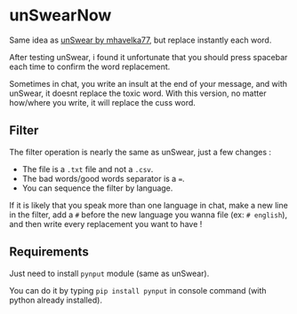 
# unSwearNow

Same idea as [unSwear by mhavelka77](https://github.com/mhavelka77/unSwear), but replace instantly each word.  
  
After testing unSwear, i found it unfortunate that you should press spacebar each time to confirm the word replacement.   
  
Sometimes in chat, you write an insult at the end of your message, and with unSwear, it doesnt replace the toxic word. With this version, no matter how/where you write, it will replace the cuss word.

## Filter

The filter operation is nearly the same as unSwear, just a few changes :  

- The file is a `.txt` file and not a `.csv`.
- The bad words/good words separator is a `=`.
- You can sequence the filter by language.  
  
If it is likely that you speak more than one language in chat, make a new line in the filter, add a `#` before the new language you wanna file (ex: `# english`), and then write every replacement you want to have !

## Requirements 

Just need to install `pynput` module (same as unSwear).  
  
You can do it by typing `pip install pynput` in console command (with python already installed).
